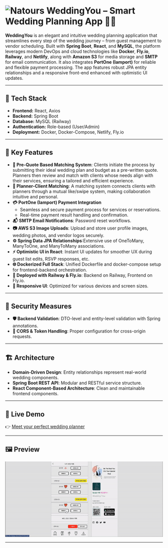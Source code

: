 # <img src="frontend/public/Logo.ico" width="40" height="40" alt="Natours"/> WeddingYou – Smart Wedding Planning App 💍📅

**WeddingYou** is an elegant and intuitive wedding planning application that streamlines every step of the wedding journey – from guest management to vendor scheduling. Built with **Spring Boot**, **React**, and **MySQL**, the platform leverages modern DevOps and cloud technologies like **Docker**, **Fly.io**, **Railway**, and **Netlify**, along with **Amazon S3** for media storage and **SMTP** for email communication. It also integrates **PortOne (Iamport)** for reliable and flexible payment processing. The app features robust JPA entity relationships and a responsive front-end enhanced with optimistic UI updates.

---

## 🚀 Tech Stack

- **Frontend:** React, Axios
- **Backend:** Spring Boot
- **Database:** MySQL (Railway)
- **Authentication:** Role-based (User/Admin)
- **Deployment:** Docker, Docker-Compose, Netlify, Fly.io

---

## 🌟 Key Features

- **📝 Pre-Quote Based Matching System**: Clients initiate the process by submitting their ideal wedding plan and budget as a pre-written quote. Planners then review and match with clients whose needs align with their services, ensuring a tailored and efficient experience.
- **🤝 Planner-Client Matching**: A matching system connects clients with planners through a mutual like/swipe system, making collaboration intuitive and personal.
- **💳 PortOne (Iamport) Payment Integration**
    - Seamless and secure payment process for services or reservations.
    - Real-time payment result handling and confirmation.
- **📬 SMTP Email Notifications**: Password reset workflows.
- **📷 AWS S3 Image Uploads**: Upload and store user profile images, wedding photos, and vendor logos securely.
- **⚙️ Spring Data JPA Relationships**:Extensive use of OneToMany, ManyToOne, and ManyToMany associations.
- **⚡ Optimistic UI in React**: Instant UI updates for smoother UX during guest list edits, RSVP responses, etc.
- **🌐 Dockerized Full Stack**: Unified Dockerfile and docker-compose setup for frontend-backend orchestration.
- **📡 Deployed with Railway & Fly.io**: Backend on Railway, Frontend on Fly.io.
- **📱 Responsive UI**: Optimized for various devices and screen sizes.

---

## 🔐 Security Measures

- **🛡️ Backend Validation**: DTO-level and entity-level validation with Spring annotations.
- **🔐 CORS & Token Handling**: Proper configuration for cross-origin requests.

---

## 🏗️ Architecture

- **Domain-Driven Design**: Entity relationships represent real-world wedding components.
- **Spring Boot REST API**: Modular and RESTful service structure.
- **React Component-Based Architecture**: Clean and maintainable frontend components.

---

## 🚀 Live Demo

👉 [Meet your perfect wedding planner](https://weddingyou-dahee-kim.netlify.app/)

---

## 🖼 Preview

![Preview](./weddingyou-gif2.gif)

---
